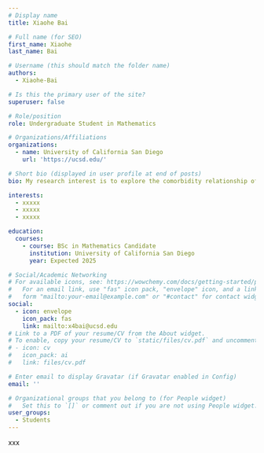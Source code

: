 ```yaml
---
# Display name
title: Xiaohe Bai

# Full name (for SEO)
first_name: Xiaohe
last_name: Bai

# Username (this should match the folder name)
authors:
  - Xiaohe-Bai

# Is this the primary user of the site?
superuser: false

# Role/position
role: Undergraduate Student in Mathematics

# Organizations/Affiliations
organizations:
  - name: University of California San Diego
    url: 'https://ucsd.edu/'

# Short bio (displayed in user profile at end of posts)
bio: My research interest is to explore the comorbidity relationship of diseases based on complex networks and to find new combination markers, and has constructed multiple biomarker databases and prediction models.

interests:
  - xxxxx
  - xxxxx
  - xxxxx

education:
  courses:
    - course: BSc in Mathematics Candidate
      institution: University of California San Diego
      year: Expected 2025

# Social/Academic Networking
# For available icons, see: https://wowchemy.com/docs/getting-started/page-builder/#icons
#   For an email link, use "fas" icon pack, "envelope" icon, and a link in the
#   form "mailto:your-email@example.com" or "#contact" for contact widget.
social:
  - icon: envelope
    icon_pack: fas
    link: mailto:x4bai@ucsd.edu
# Link to a PDF of your resume/CV from the About widget.
# To enable, copy your resume/CV to `static/files/cv.pdf` and uncomment the lines below.
# - icon: cv
#   icon_pack: ai
#   link: files/cv.pdf

# Enter email to display Gravatar (if Gravatar enabled in Config)
email: ''

# Organizational groups that you belong to (for People widget)
#   Set this to `[]` or comment out if you are not using People widget.
user_groups:
  - Students
---
```


xxx